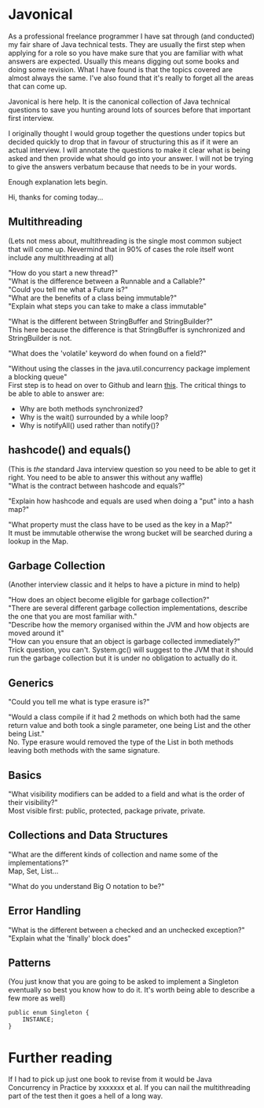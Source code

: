 Javonical
=========
As a professional freelance programmer I have sat through (and conducted) my fair share of Java technical tests. They are usually the first step when applying for a role so you have make sure that you are familiar with what answers are expected. Usually this means digging out some books and doing some revision. What I have found is that the topics covered are almost always the same. I've also found that it's really to forget all the areas that can come up.

Javonical is here help. It is the canonical collection of Java technical questions to save you hunting around lots of sources before that important first interview.

I originally thought I would group together the questions under topics but decided quickly to drop that in favour of structuring this as if it were an actual interview. I will annotate the questions to make it clear what is being asked and then provide what should go into your answer. I will not be trying to give the answers verbatum because that needs to be in your words.

Enough explanation lets begin.


Hi, thanks for coming today...

Multithreading
--------------
(Lets not mess about, multithreading is the single most common subject that will come up. Nevermind that in 90% of cases the role itself wont include any multithreading at all)

"How do you start a new thread?"  
"What is the difference between a Runnable and a Callable?"  
"Could you tell me what a Future is?"  
"What are the benefits of a class being immutable?"  
"Explain what steps you can take to make a class immutable"  

"What is the different between StringBuffer and StringBuilder?"  
This here because the difference is that StringBuffer is synchronized and StringBuilder is not.

"What does the 'volatile' keyword do when found on a field?"

"Without using the classes in the java.util.concurrency package implement a blocking queue"  
First step is to head on over to Github and learn [this](https://gist.github.com/dougnukem/1241317). The critical things to be able to able to answer are:
* Why are both methods synchronized?
* Why is the wait() surrounded by a while loop?
* Why is notifyAll() used rather than notify()?

hashcode() and equals()
-----------------------
(This is *the* standard Java interview question so you need to be able to get it right. You need to be able to answer this without any waffle)  
"What is the contract between hashcode and equals?"

"Explain how hashcode and equals are used when doing a "put" into a hash map?"

"What property must the class have to be used as the key in a Map?"  
It must be immutable otherwise the wrong bucket will be searched during a lookup in the Map.

Garbage Collection
------------------
(Another interview classic and it helps to have a picture in mind to help)

"How does an object become eligible for garbage collection?"  
"There are several different garbage collection implementations, describe the one that you are most familiar with."  
"Describe how the memory organised within the JVM and how objects are moved around it"  
"How can you ensure that an object is garbage collected immediately?"  
Trick question, you can't. System.gc() will suggest to the JVM that it should run the garbage collection but it is under no obligation to actually do it.

Generics
--------
"Could you tell me what is type erasure is?"

"Would a class compile if it had 2 methods on which both had the same return value and both took a single parameter, one being List<String> and the other being List<Date>."  
No. Type erasure would removed the type of the List in both methods leaving both methods with the same signature.

Basics
------
"What visibility modifiers can be added to a field and what is the order of their visibility?"  
Most visible first: public, protected, package private, private.

Collections and Data Structures 
-------------------------------
"What are the different kinds of collection and name some of the implementations?"  
Map, Set, List...

"What do you understand Big O notation to be?"

Error Handling
--------------
"What is the different between a checked and an unchecked exception?"  
"Explain what the 'finally' block does"

Patterns
--------
(You just know that you are going to be asked to implement a Singleton eventually so best you know how to do it. It's worth being able to describe a few more as well)  

    public enum Singleton {
        INSTANCE;
    }

Further reading
===============
If I had to pick up just one book to revise from it would be Java Concurrency in Practice by xxxxxxx et al. If you can nail the multithreading part of the test then it goes a hell of a long way.